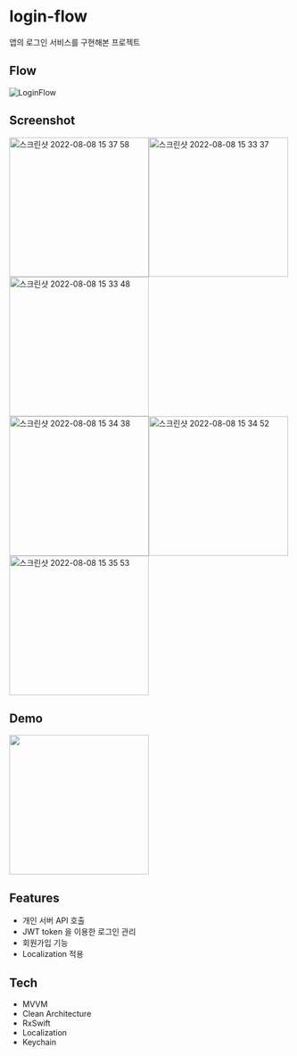 # login-flow
앱의 로그인 서비스를 구현해본 프로젝트


## Flow
![LoginFlow](https://user-images.githubusercontent.com/81426024/183371645-7661077d-e351-4bab-9eda-f4c25dc51e3f.jpg)


## Screenshot
<img width="250" alt="스크린샷 2022-08-08 15 37 58" src="https://user-images.githubusercontent.com/81426024/183354874-c323fe12-c9ba-4088-b785-c4109b43ac8a.png"><img width="250" alt="스크린샷 2022-08-08 15 33 37" src="https://user-images.githubusercontent.com/81426024/183354898-5a6c9cea-034a-42da-a8d8-0a50b80471b4.png"><img width="250" alt="스크린샷 2022-08-08 15 33 48" src="https://user-images.githubusercontent.com/81426024/183354908-f1425fab-0f0b-4474-b551-69f5e36ff0b2.png">  
<img width="250" alt="스크린샷 2022-08-08 15 34 38" src="https://user-images.githubusercontent.com/81426024/183354919-72cb5592-facb-4132-a391-79d0cac66cbe.png"><img width="250" alt="스크린샷 2022-08-08 15 34 52" src="https://user-images.githubusercontent.com/81426024/183354931-1059f677-eaab-450a-ad2b-8c8c4c4f8a3c.png"><img width="250" alt="스크린샷 2022-08-08 15 35 53" src="https://user-images.githubusercontent.com/81426024/183354955-a80cca62-a91d-4d39-96a8-7d8c76506cc8.png">


## Demo
<img width="250" src="https://user-images.githubusercontent.com/81426024/183358001-db0f1f61-bb8f-4448-8989-c777b86301be.gif">


## Features
- 개인 서버 API 호출
- JWT token 을 이용한 로그인 관리
- 회원가입 기능
- Localization 적용


## Tech
- MVVM
- Clean Architecture
- RxSwift
- Localization
- Keychain
